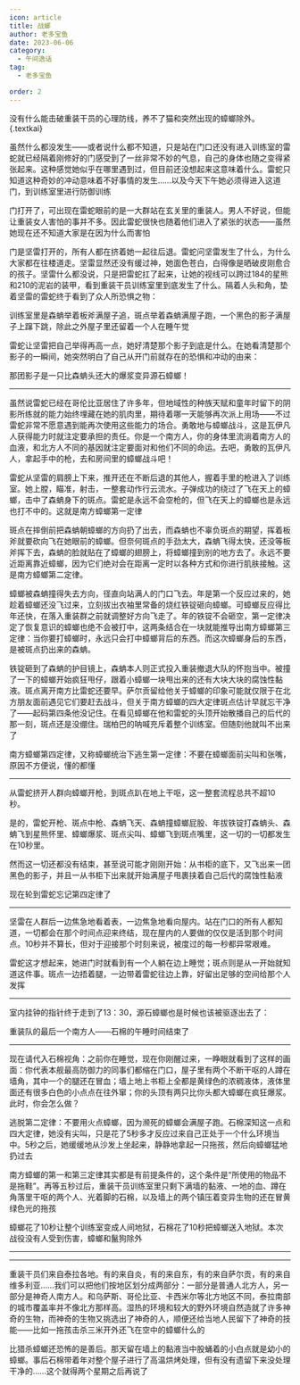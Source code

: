 ```yaml
---
icon: article
title: 战螂
author: 老多宝鱼
date: 2023-06-06
category:
  - 午间逸话
tag:
  - 老多宝鱼

order: 2
---
```


没有什么能击破重装干员的心理防线，养不了猫和突然出现的蟑螂除外。{.textkai}

<!-- more -->

虽然什么都没发生——或者说什么都不知道，只是站在门口还没有进入训练室的雷蛇就已经隔着刚修好的门感受到了一丝非常不妙的气息，自己的身体也随之变得紧张起来。这种感觉她似乎在哪里遇到过，但目前还没想起来这意味着什么。雷蛇只知道这种奇妙的冲动意味着不好事情的发生……以及今天下午她必须得进入这道门，到训练室里进行防御训练

门打开了，可出现在雷蛇眼前的是一大群站在玄关里的重装人。男人不好说，但能让重装女人害怕的事并不多。因此雷蛇很快也随着他们进入了紧张的状态——虽然她现在还不知道大家是在因为什么而害怕

门是坚雷打开的，所有人都在挤着她一起往后退。雷蛇问坚雷发生了什么，为什么大家都在往楼道走。坚雷显然还没有缓过神，她面色苍白，白得像是晒破皮刚愈合的孩子。坚雷什么都没说，只是把雷蛇扛了起来，让她的视线可以跨过184的星熊和210的泥岩的装甲，看到重装干员训练室里到底发生了什么。隔着人头和角，垫着坚雷的雷蛇终于看到了众人所恐惧之物：

训练室里是森蚺举着板斧满屋子追，斑点举着森蚺满屋子跑，一个黑色的影子满屋子上蹿下跳，除此之外屋子里还留着一个人在睡午觉

雷蛇让坚雷把自己举得再高一点，她好清楚那个影子到底是什么。在她看清楚那个影子的一瞬间，她突然明白了自己从开门前就存在的恐惧和冲动的由来：

那团影子是一只比森蚺头还大的爆浆变异源石蟑螂！

---

虽然说雷蛇已经在哥伦比亚居住了许多年，但地域性的种族天赋和童年时留下的阴影所练就的能力始终埋藏在她的肌肉里，期待着哪一天能够再次派上用场——不过雷蛇非常不愿意遇到能再次使用这些能力的场合。勇敢地与蟑螂战斗，这是瓦伊凡人获得能力时就注定要承担的责任。你是一个南方人，你的身体里流淌着南方人的血液，和北方人不同的基因就注定要面对和他们不同的命运。去吧，勇敢的瓦伊凡人，拿起手中的枪，去和房间里的蟑螂战斗吧！

雷蛇从坚雷的肩膀上下来，推开还在不断后退的其他人，握着手里的枪进入了训练室。她上膛，瞄准，射击，一整套动作行云流水。子弹成功的绕过了飞在天上的蟑螂，击中了森蚺身下的斑点。雷蛇是永远不会空枪的，但飞在天上的蟑螂也是永远也打不中的。这就是南方蟑螂第一定律

斑点在摔倒前把森蚺朝蟑螂的方向扔了出去，而森蚺也不辜负斑点的期望，挥着板斧就要砍向飞在她眼前的蟑螂。但奈何斑点的手劲太大，森蚺飞得太快，还没等板斧挥下去，森蚺的脸就贴在了蟑螂的翅膀上，将蟑螂撞到别的地方去了。永远不要近距离靠近蟑螂，因为它们绝对会在距离一定时以各种方式和你进行肌肤接触。这是南方蟑螂第二定律。

蟑螂被森蚺撞得失去方向，径直向站满人的门口飞去。年是第一个反应过来的，她趁着蟑螂还没飞过来，立刻拔出衣袖里常备的烧红铁锭砸向蟑螂。可蟑螂反应得比年还快，在落入重装群之前就调整好方向飞走了。年的铁锭不会砸空，第一定律决定了恢复意识的蟑螂也绝不会被打中，这两条结合在一块就能推导出南方蟑螂第三定律：当你要打蟑螂时，永远只会打中蟑螂背后的东西。而这次蟑螂身后的东西，是被斑点扔出来的森蚺。

铁锭砸到了森蚺的护目镜上，森蚺本人则正式投入重装撤退大队的怀抱当中。被撞了一下的蟑螂开始疯狂甩仔，跟着小蟑螂一块甩出来的还有大块大块的腐蚀性黏液。斑点离开南方比雷蛇还要早。萨尔贡留给他关于蟑螂的印象可能就仅限于在北方朋友面前遇见它们要赶去战斗，但关于南方蟑螂的四大定律斑点估计早就忘干净了——起码第四条他没记住。在看见蟑螂在他和雷蛇的头顶开始散播自己的后代的那一刻，斑点还是没绷住。瑞柏巴的呐喊充斥着整个训练室。但随刻他就叫不出来了

南方蟑螂第四定律，又称蟑螂统治下逃生第一定律：不要在蟑螂面前尖叫和张嘴，原因不方便说，懂的都懂

---

从雷蛇挤开人群向蟑螂开枪，到斑点趴在地上干呕，这一整套流程总共不超10秒。

是的，雷蛇开枪、斑点中枪、森蚺飞天、森蚺撞蟑螂屁股、年拔铁锭打森蚺头、森蚺飞到星熊怀里、蟑螂爆浆、斑点尖叫、蟑螂飞到斑点嘴里，这一切的一切都发生在10秒里。

然而这一切还都没有结束，甚至说可能才刚刚开始：从书柜的底下，又飞出来一团黑色的影子，并且一从书柜下出来就开始满屋子甩裹挟着自己后代的腐蚀性黏液

现在轮到雷蛇忘记第四定律了

---

坚雷在人群后一边焦急地看着表，一边焦急地看向屋内。站在门口的所有人都知道，一切都会在那个时间点迎来终结，现在屋内的人要做的仅仅是活到那个时间点。10秒并不算长，但对于迎接那个时刻来说，被度过的每一秒都异常艰难。

雷蛇这才想起来，她进门时就看到有一个人躺在边上睡觉；斑点则是从一开始就知道这件事。斑点一边捂着腿，一边带着雷蛇往边上靠，好留出足够的空间给那个人发挥

---

室内挂钟的指针终于走到了13：30，源石蟑螂也是时候也该被驱逐出去了：

重装队的最后一个南方人——石棉的午睡时间结束了

---

现在请代入石棉视角：之前你在睡觉，现在你刚醒过来，一睁眼就看到了这样的画面：你代表本舰最高防御力的同事们都缩在门口，屋子里有两个不断干呕的人蹲在墙角，其中一个的腿还在冒血；墙上地上书柜上全都是黄绿色的浓稠液体，液体里面还有很多白色的小点点在往外窜；你的头顶有两只比你头都大蟑螂在疯狂爆浆。此时，你会怎么做？

逃脱第二定律：不要用火点蟑螂，因为濒死的蟑螂会满屋子跑。石棉深知这一点和四大定律，她没有尖叫，只是花了5秒多才反应过来自己正处于一个什么环境当中。5秒之后，她缓缓地从沙发上坐起来，静静地拿起一只拖孩，然后向蟑螂猛地扔过去

南方蟑螂的第一和第三定律其实都是有前提条件的，这个条件是“所使用的物品不是拖鞋”。再等五秒过后，重装干员训练室里只剩下满墙的黏液、一地的血、蹲在角落里干呕的两个人、光着脚的石棉，以及墙上的两个镇压着变异生物的还在冒黄绿色光的拖孩

蟑螂花了10秒让整个训练室变成人间地狱，石棉花了10秒把蟑螂送入地狱。本次战役没有人受到伤害，蟑螂和鬣狗除外

---

---

重装干员们来自泰拉各地。有的来自炎，有的来自东，有的来自萨尔贡，有的来自维多利亚……我们可以把他们按地区划分成两部分：一部分是普通人北方人，另一部分是神奇人南方人。和乌萨斯、哥伦比亚、卡西米尔等北方地区不同，泰拉南部的城市覆盖率并不像北方那样高。湿热的环境和较大的野外环境自然造就了许多神奇的生物，而神奇的生物又挑选出了神奇的人，顺便还给当地人民留下了神奇的技能——比如一拖孩击杀三米开外还飞在空中的蟑螂什么的

比猎杀蟑螂还恐怖的是善后。那天留在墙上的黏液当中股蛹着的小白点就是幼小的蟑螂。事后石棉带着年对整个屋子进行了高温烘烤处理，但有没有遗留下来没处理干净的……这个就得两个星期之后再说了<eod />

<Ads />